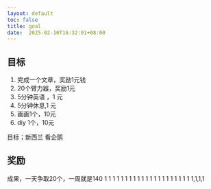 ```yaml
---
layout: default
toc: false
title: goal
date:  2025-02-10T16:32:01+08:00
---
```


## 目标

1. 完成一个文章，奖励1元钱
2. 20个臂力器，奖励1元
3. 5分钟英语 ，1 元
4. 5分钟休息,1 元
5. 画画1个，10元
6. diy 1个，10元

目标；新西兰 看企鹅

## 奖励

成果，一天争取20个，一周就是140 
1 1 
1 1 1 1 1 1 1 1 1 1 1 1 1 1 1 1 1 1 1
1,1,1,1